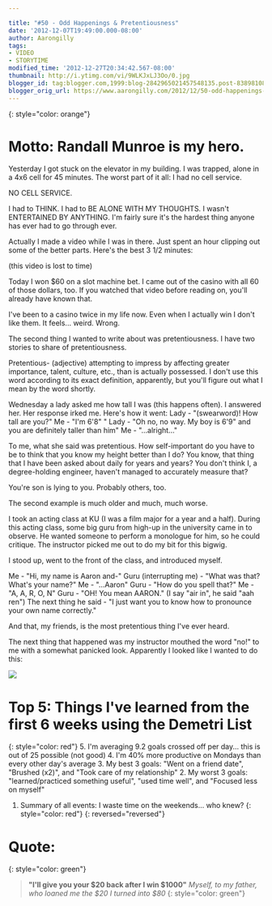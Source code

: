 ```yaml
---

title: "#50 - Odd Happenings & Pretentiousness"
date: '2012-12-07T19:49:00.000-08:00'
author: Aarongilly
tags:
- VIDEO
- STORYTIME
modified_time: '2012-12-27T20:34:42.567-08:00'
thumbnail: http://i.ytimg.com/vi/9WLKJxLJ3Oo/0.jpg
blogger_id: tag:blogger.com,1999:blog-2842965021457548135.post-8389810892188411785
blogger_orig_url: https://www.aarongilly.com/2012/12/50-odd-happenings-pretentiousness.html
---
```


{: style="color: orange"}
# Motto: Randall Munroe is my hero.

Yesterday I got stuck on the elevator in my building. I was trapped, alone in a 4x6 cell for 45 minutes. The worst part of it all: I had no cell service.

NO CELL SERVICE.

I had to THINK. I had to BE ALONE WITH MY THOUGHTS. I wasn't ENTERTAINED BY ANYTHING. I'm fairly sure it's the hardest thing anyone has ever had to go through ever.

Actually I made a video while I was in there. Just spent an hour clipping out some of the better parts. Here's the best 3 1/2 minutes:

(this video is lost to time)

Today I won $60 on a slot machine bet. I came out of the casino with all 60 of those dollars, too. If you watched that video before reading on, you'll already have known that.

I've been to a casino twice in my life now. Even when I actually win I don't like them. It feels... weird. Wrong.

The second thing I wanted to write about was pretentiousness. I have two stories to share of pretentiousness.

Pretentious-  (adjective) attempting to impress by affecting greater importance, talent, culture, etc., than is actually possessed. I don't use this word according to its exact definition, apparently, but you'll figure out what I mean by the word shortly.

Wednesday a lady asked me how tall I was (this happens often). I answered her. Her response irked me. Here's how it went:
Lady - "(swearword)! How tall are you?"
Me - "I'm 6'8" "
Lady - "Oh no, no way. My boy is 6'9" and you are definitely taller than him"
Me - "...alright..."

To me, what she said was pretentious. How self-important do you have to be to think that you know my height better than I do? You know, that thing that I have been asked about daily for years and years? You don't think I, a degree-holding engineer, haven't managed to accurately measure that?

You're son is lying to you. Probably others, too.

The second example is much older and much, much worse.

I took an acting class at KU (I was a film major for a year and a half). During this acting class, some big guru from high-up in the university came in to observe. He wanted someone to perform a monologue for him, so he could critique. The instructor picked me out to do my bit for this bigwig. 

I stood up, went to the front of the class, and introduced myself.

Me - "Hi, my name is Aaron and-"
Guru (interrupting me) - "What was that? What's your name?"
Me - "...Aaron"
Guru - "How do you spell that?"
Me - "A, A, R, O, N"
Guru - "OH! You mean AARON." 
(I say "air in", he said "aah ren")
The next thing he said -
"I just want you to know how to pronounce your own name correctly."

And that, my friends, is the most pretentious thing I've ever heard.

The next thing that happened was my instructor mouthed the word "no!" to me with a somewhat panicked look. Apparently I looked like I wanted to do this:

![](http://4.bp.blogspot.com/-8pz7J9lte14/UMGVqCcEHnI/AAAAAAAAcIc/-IDmmM_N_6Q/s320/HulkSmash.gif)

# Top 5: Things I've learned from the first 6 weeks using the Demetri List
{: style="color: red"}
5. I'm averaging 9.2 goals crossed off per day... this is out of 25 possible (not good)
4. I'm 40% more productive on Mondays than every other day's average
3. My best 3 goals: "Went on a friend date", "Brushed (x2)", and "Took care of my relationship"
2. My worst 3 goals: "learned/practiced something useful", "used time well", and "Focused less on myself"
1. Summary of all events: I waste time on the weekends... who knew?
{: style="color: red"}
{: reversed="reversed"}

# Quote:
{: style="color: green"}
> **"I'll give you your $20 back after I win $1000"**
<cite>Myself, to my father, who loaned me the $20 I turned into $80</cite>
{: style="color: green"}